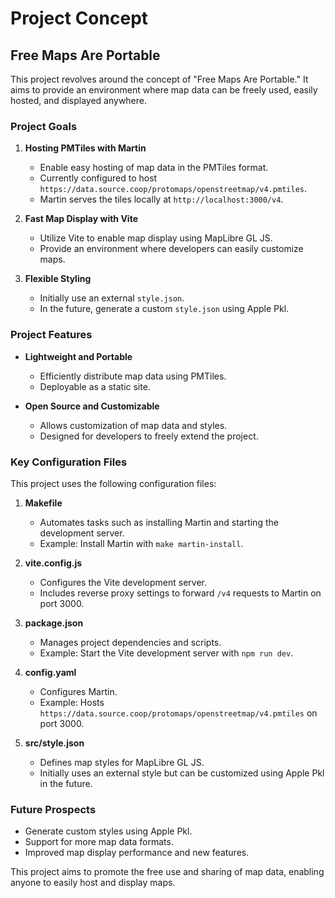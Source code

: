 # Project Concept

## Free Maps Are Portable

This project revolves around the concept of "Free Maps Are Portable." It aims to provide an environment where map data can be freely used, easily hosted, and displayed anywhere.

### Project Goals
1. **Hosting PMTiles with Martin**
   - Enable easy hosting of map data in the PMTiles format.
   - Currently configured to host `https://data.source.coop/protomaps/openstreetmap/v4.pmtiles`.
   - Martin serves the tiles locally at `http://localhost:3000/v4`.

2. **Fast Map Display with Vite**
   - Utilize Vite to enable map display using MapLibre GL JS.
   - Provide an environment where developers can easily customize maps.

3. **Flexible Styling**
   - Initially use an external `style.json`.
   - In the future, generate a custom `style.json` using Apple Pkl.

### Project Features
- **Lightweight and Portable**
  - Efficiently distribute map data using PMTiles.
  - Deployable as a static site.

- **Open Source and Customizable**
  - Allows customization of map data and styles.
  - Designed for developers to freely extend the project.

### Key Configuration Files

This project uses the following configuration files:

1. **Makefile**
   - Automates tasks such as installing Martin and starting the development server.
   - Example: Install Martin with `make martin-install`.

2. **vite.config.js**
   - Configures the Vite development server.
   - Includes reverse proxy settings to forward `/v4` requests to Martin on port 3000.

3. **package.json**
   - Manages project dependencies and scripts.
   - Example: Start the Vite development server with `npm run dev`.

4. **config.yaml**
   - Configures Martin.
   - Example: Hosts `https://data.source.coop/protomaps/openstreetmap/v4.pmtiles` on port 3000.

5. **src/style.json**
   - Defines map styles for MapLibre GL JS.
   - Initially uses an external style but can be customized using Apple Pkl in the future.

### Future Prospects
- Generate custom styles using Apple Pkl.
- Support for more map data formats.
- Improved map display performance and new features.

This project aims to promote the free use and sharing of map data, enabling anyone to easily host and display maps.